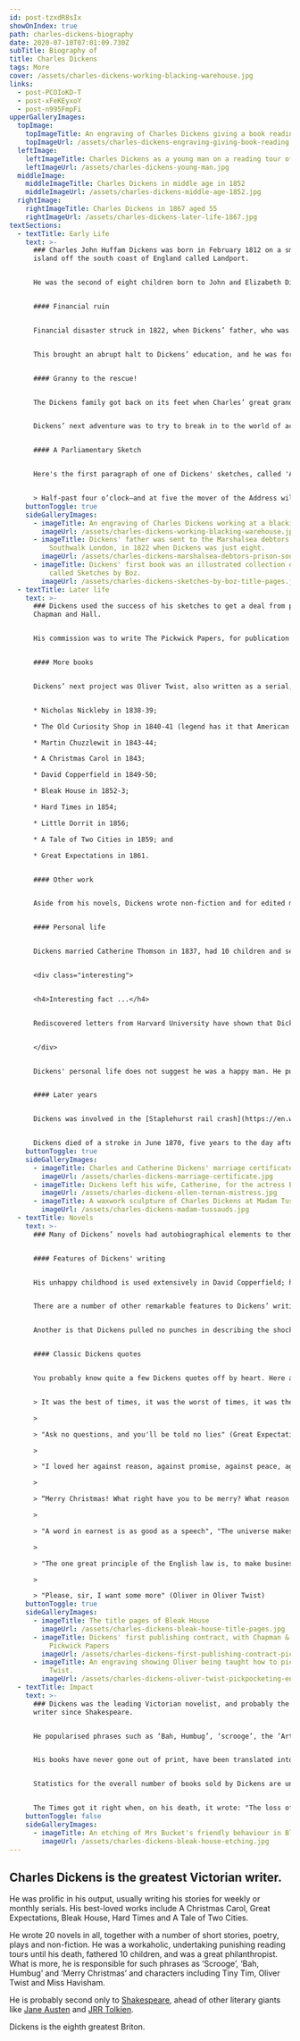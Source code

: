 ```yaml
---
id: post-tzxdR8sIx
showOnIndex: true
path: charles-dickens-biography
date: 2020-07-10T07:01:09.730Z
subTitle: Biography of
title: Charles Dickens
tags: More
cover: /assets/charles-dickens-working-blacking-warehouse.jpg
links:
  - post-PCOIoKD-T
  - post-xFeKEyxoY
  - post-n995FmpFi
upperGalleryImages:
  topImage:
    topImageTitle: An engraving of Charles Dickens giving a book reading
    topImageUrl: /assets/charles-dickens-engraving-giving-book-reading.jpg
  leftImage:
    leftImageTitle: Charles Dickens as a young man on a reading tour of America
    leftImageUrl: /assets/charles-dickens-young-man.jpg
  middleImage:
    middleImageTitle: Charles Dickens in middle age in 1852
    middleImageUrl: /assets/charles-dickens-middle-age-1852.jpg
  rightImage:
    rightImageTitle: Charles Dickens in 1867 aged 55
    rightImageUrl: /assets/charles-dickens-later-life-1867.jpg
textSections:
  - textTitle: Early Life
    text: >-
      ### Charles John Huffam Dickens was born in February 1812 on a small
      island off the south coast of England called Landport.


      He was the second of eight children born to John and Elizabeth Dickens. Charles’ first ten years were happy: his father was a clerk in the Navy and could pay for his son’s private education; and Dickens read widely and spent time outdoors.


      #### Financial ruin


      Financial disaster struck in 1822, when Dickens’ father, who was living beyond his means, was sent to the [Marshalsea debtors’ prison](https://en.wikipedia.org/wiki/Marshalsea). His wife and younger children went with him and Dickens boarded with a family friend in Camden, North London.


      This brought an abrupt halt to Dickens’ education, and he was forced to work at Warren’s Blacking Warehouse—where he earned six shillings a week—to pay for his board and help his family.


      #### Granny to the rescue!


      The Dickens family got back on its feet when Charles’ great grandmother left them £450 in her will. With the family reunited, Dickens was sent to school in North London and then worked in a law firm in[Gray’s Inn](https://www.graysinn.org.uk/). He spent his spare time learning shorthand and then used this newfound skill to assist a relative, Thomas Charlton, to report on legal proceedings.


      Dickens’ next adventure was to try to break in to the world of acting. But that was short lived and Dickens became a political journalist. He spent his time reporting on events in parliament and covering election campaigns for the Morning Chronicle. His writing, and his sketches in particular, were sufficiently popular to be published as a collection, called [Sketches by Boz](https://en.wikipedia.org/wiki/Sketches_by_Boz) in 1836.


      #### A Parliamentary Sketch


      Here's the first paragraph of one of Dickens' sketches, called 'A Parliamentary Sketch' (the rest of which can be read [here](https://en.wikisource.org/wiki/Sketches_by_Boz/A_parliamentary_sketch)):


      > Half-past four o’clock—and at five the mover of the Address will be ‘on his legs,’ as the newspapers announce sometimes by way of novelty, as if speakers were occasionally in the habit of standing on their heads. The members are pouring in, one after the other, in shoals. The few spectators who can obtain standing-room in the passages, scrutinise them as they pass, with the utmost interest, and the man who can identify a member occasionally, becomes a person of great importance. Every now and then you hear earnest whispers of ‘That’s Sir John Thomson.’ ‘Which? him with the gilt order round his neck?’ ‘No, no; that’s one of the messengers—that other with the yellow gloves, is Sir John Thomson.’ ‘Here’s Mr. Smith.’ ‘Lor!’ ‘Yes, how d’ye do, sir?—(He is our new member)—How do you do, sir?’ Mr. Smith stops: turns round with an air of enchanting urbanity (for the rumour of an intended dissolution has been very extensively circulated this morning); seizes both the hands of his gratified constituent, and, after greeting him with the most enthusiastic warmth, darts into the lobby with an extraordinary display of ardour in the public cause, leaving an immense impression in his favour on the mind of his ‘fellow-townsman.’
    buttonToggle: true
    sideGalleryImages:
      - imageTitle: An engraving of Charles Dickens working at a blacking warehouse
        imageUrl: /assets/charles-dickens-working-blacking-warehouse.jpg
      - imageTitle: Dickens' father was sent to the Marshalsea debtors' prison, in
          Southwalk London, in 1822 when Dickens was just eight.
        imageUrl: /assets/charles-dickens-marshalsea-debtors-prison-southwalk.jpg
      - imageTitle: Dickens' first book was an illustrated collection of his sketches
          called Sketches by Boz.
        imageUrl: /assets/charles-dickens-sketches-by-boz-title-pages.jpg
  - textTitle: Later life
    text: >-
      ### Dickens used the success of his sketches to get a deal from publishers
      Chapman and Hall.


      His commission was to write The Pickwick Papers, for publication as a serial accompanied by picture plates. The story Dickens created, revolving around Samuel Pickwick’s travels through the English countryside, were so popular that the final instalment, published in 1836, sold 40,000 copies.


      #### More books


      Dickens’ next project was Oliver Twist, also written as a serial, and published in 1838. This was again popular and unusual for having a child protagonist. More books, usually published in serials, followed. Taking them in chronological order they were:


      * Nicholas Nickleby in 1838-39;

      * The Old Curiosity Shop in 1840-41 (legend has it that American fans met boats brining the latest serialisation at the docks);

      * Martin Chuzzlewit in 1843-44;

      * A Christmas Carol in 1843;

      * David Copperfield in 1849-50;

      * Bleak House in 1852-3;

      * Hard Times in 1854;

      * Little Dorrit in 1856;

      * A Tale of Two Cities in 1859; and

      * Great Expectations in 1861.


      #### Other work


      Aside from his novels, Dickens wrote non-fiction and for edited magazines such as All the Year Round and For the Theatre. He was a keen philanthropist (involved with Great Ormond Street Hospital, amongst others), and went on a large number of reading tours around Great Britain and Ireland and to America.


      #### Personal life


      Dickens married Catherine Thomson in 1837, had 10 children and separated in 1858. He left his wife and famously took up with a mistress, the actress Ellen Ternan, until his death.


      <div class="interesting">


      <h4>Interesting fact ...</h4>


      Rediscovered letters from Harvard University have shown that Dickens tried to have his wife, Catherine, committed to the Manor House Asylum in Chiswick in 1858, so that he could continue his affair with actress Ellen Ternan.


      </div>


      Dickens' personal life does not suggest he was a happy man. He publicly attacked his wife after they became estranged, complaining that she had put on weight and of her lack of energy. And he found his children a huge disappointment, once suggesting that it would be better if one of his sons were dead.


      #### Later years


      Dickens was involved in the [Staplehurst rail crash](https://en.wikipedia.org/wiki/Staplehurst_rail_crash) in 1865, in which 10 people lost their lives. He was fortunate: the first class carriage, in which he was travelling, was the only one to remain on the tracks. Dickens tended to the injured and dying and was profoundly affected by the tragedy, with the result that his prolific pace of writing slowed substantially (though Dickens still carried out numerous speaking engagements).


      Dickens died of a stroke in June 1870, five years to the day after the Staplehurst crash. He is buried in Westminster Abbey’s Poets Corner.
    buttonToggle: true
    sideGalleryImages:
      - imageTitle: Charles and Catherine Dickens' marriage certificate
        imageUrl: /assets/charles-dickens-marriage-certificate.jpg
      - imageTitle: Dickens left his wife, Catherine, for the actress Ellen Turnan.
        imageUrl: /assets/charles-dickens-ellen-ternan-mistress.jpg
      - imageTitle: A waxwork sculpture of Charles Dickens at Madam Tussauds.
        imageUrl: /assets/charles-dickens-madam-tussauds.jpg
  - textTitle: Novels
    text: >-
      ### Many of Dickens’ novels had autobiographical elements to them.


      #### Features of Dickens' writing


      His unhappy childhood is used extensively in David Copperfield; his time as a legal clerk and court reporter in A Christmas Carol and Bleak House; and his family’s imprisonment in debtors’ prison in Little Dorrit, David Copperfield and Great Expectations.


      There are a number of other remarkable features to Dickens’ writing. One is that his novels were written and published in weekly or monthly instalments, with Dickens’ readership expecting cliff-hangers at the end of each serial; yet he was able to produce a coherent whole at the end of the process.


      Another is that Dickens pulled no punches in describing the shocking poverty and crime experienced by the least fortunate in society. By contrast, Dickens is often said to be a sentimentalist: A Christmas Carol, for instance, did much to revive the popularity of the Christmas season (which had fallen out of fashion in early Victorian times).


      #### Classic Dickens quotes


      You probably know quite a few Dickens quotes off by heart. Here are a few of the best:


      > It was the best of times, it was the worst of times, it was the age of wisdom, it was the age of foolishness, it was the epoch of belief, it was the epoch of incredulity, it was the season of light, it was the season of darkness, it was the spring of hope, it was the winter of despair. (A Tale of Two Cities)

      >

      > "Ask no questions, and you'll be told no lies" (Great Expectations)

      >

      > "I loved her against reason, against promise, against peace, against hope, against happiness, against all discouragement that could be." (Great Expectations)

      >

      > “Merry Christmas! What right have you to be merry? What reason have you to be merry? You’re poor enough. ... Bah ... Humbug. ... \[E]very idiot who goes about with ‘Merry Christmas’ on his lips, should be boiled with his own pudding, and buried with a stake of holly through his heart. He should!”” (Scrooge in a Christmas Carol)

      >

      > "A word in earnest is as good as a speech", "The universe makes rather an indifferent parent, I'm afraid", "All partings foreshadow the great final one", (Bleak House)

      >

      > "The one great principle of the English law is, to make business for itself. There is no other principle distinctly, certainly, and consistently maintained through all its narrow turnings. Viewed by this light it becomes a coherent scheme, and not the monstrous maze the laity are apt to think it." (Bleak House)

      >

      > "Please, sir, I want some more" (Oliver in Oliver Twist)
    buttonToggle: true
    sideGalleryImages:
      - imageTitle: The title pages of Bleak House
        imageUrl: /assets/charles-dickens-bleak-house-title-pages.jpg
      - imageTitle: Dickens' first publishing contract, with Chapman & Hall, for the
          Pickwick Papers
        imageUrl: /assets/charles-dickens-first-publishing-contract-pickwick-papers.jpg
      - imageTitle: An engraving showing Oliver being taught how to pickpocket in Oliver
          Twist.
        imageUrl: /assets/charles-dickens-oliver-twist-pickpocketing-engraving.jpg
  - textTitle: Impact
    text: >-
      ### Dickens was the leading Victorian novelist, and probably the greatest
      writer since Shakespeare.


      He popularised phrases such as ‘Bah, Humbug’, ‘scrooge’, the ‘Artful Dodger’ and ‘Merry Christmas’ and most will have heard of characters such as Tiny Tim, Oliver Twist, Fagin, Miss Havisham and Mr Micawber.


      His books have never gone out of print, have been translated into all major languages, and have been adapted to over 200 television productions and films.


      Statistics for the overall number of books sold by Dickens are unavaiable, though the Economist reported on the 200th anniversary of his birth that during Dickens' life his [top-selling work](https://www.economist.com/graphic-detail/2012/02/07/what-the-dickens) was Bleak House (which sold over 750,000 copies).


      The Times got it right when, on his death, it wrote: "The loss of such a man is an event which makes ordinary expressions of regret seem cold and conventional".
    buttonToggle: false
    sideGalleryImages:
      - imageTitle: An etching of Mrs Bucket's friendly behaviour in Bleak House.
        imageUrl: /assets/charles-dickens-bleak-house-etching.jpg
---
```

## Charles Dickens is the greatest Victorian writer.

He was prolific in his output, usually writing his stories for weekly or monthly serials. His best-loved works include A Christmas Carol, Great Expectations, Bleak House, Hard Times and A Tale of Two Cities.

He wrote 20 novels in all, together with a number of short stories, poetry, plays and non-fiction. He was a workaholic, undertaking punishing reading tours until his death, fathered 10 children, and was a great philanthropist. What is more, he is responsible for such phrases as ‘Scrooge’, ‘Bah, Humbug’ and ‘Merry Christmas’ and characters including Tiny Tim, Oliver Twist and Miss Havisham.

He is probably second only to [Shakespeare](/william-shakespeare-biography), ahead of other literary giants like [Jane Austen](/jane-austen-biography) and [JRR Tolkien](/jrr-tolkien-biography).

Dickens is the eighth greatest Briton.
